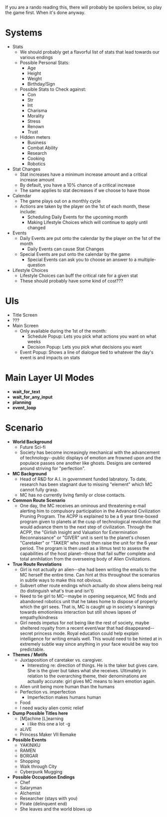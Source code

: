 If you are a rando reading this, there will probably be spoilers below, so play the game first. When it's done anyway.

# Systems

* Stats
  * We should probably get a flavorful list of stats that lead towards our various endings
  * Possible Personal Stats:
    * Age
    * Height
    * Weight
    * Birthday/Sign
  * Possible Stats to Check against:
    * Con
    * Str
    * Int
    * Charisma
    * Morality
    * Stress
    * Renown
    * Trust
  * Hidden meters
    * Business
    * Combat Ability
    * Research
    * Cooking
    * Robotics
* Stat Changes
  * Stat increases have a minimum increase amount and a critical increase amount
  * By default, you have a 10% chance of a critical increase
  * The same applies to stat decreases if we choose to have those
* Calendar
  * The game plays out on a monthly cycle
  * Actions are taken by the player on the 1st of each month, these include:
    * Scheduling Daily Events for the upcoming month
    * Making Lifestyle Choices which will continue to apply until changed
* Events
  * Daily Events are put onto the calendar by the player on the 1st of the month
    * Daily Events can cause Stat Changes
  * Special Events are put onto the calendar by the game
    * Special Events can ask you to choose an answer to a multiple-question
* Lifestyle Choices
  * Lifestyle Choices can buff the critical rate for a given stat
  * These should probably have some kind of cost???

# UIs

* Title Screen
* ???
* Main Screen
  * Only available during the 1st of the month:
    * Schedule Popup: Lets you pick what actions you want on what weeks
    * Decision Popup: Lets you pick what decisions you want
  * Event Popup: Shows a line of dialogue tied to whatever the day's event is and impacts on stats

# Main Layer UI Modes

* **wait_for_text**
* **wait_for_any_input**
* **planning**
* **event_loop**

# Scenario

* **World Background**
  * Future Sci-fi
  * Society has become increasingly mechanical with the advancement of technology--public displays of emotion are frowned upon and the populace passes one another like ghosts. Designs are centered around striving for "perfection".
* **MC Background**
  * Head of R&D for A.I. in government funded labratory. To date, research has been stagnant due to missing "element" which MC cannot fully grasp.
  * MC has no currently living family or close contacts.
* **Common Route Scenario**
  * One day, the MC receives an ominous and threatening e-mail alerting him to compulsory participation in the Advanced Civilization Pruning Program. The ACPP is explained to be a 6 year time-boxed program given to planets at the cusp of technological revolution that would advance them to the next step of civilization. Through the ACPP, the "Girlish Insight and Valuation for Extermination Reconnaissance" or "GIVER" unit is sent to the planet's chosen "Caretaker" or "TAKER" who must then raise the unit for the 6 year period. The program is then used as a litmus test to assess the capabilities of the host planet--those that fail suffer complete and total annhilation from the overseeing body of Alien Civilizations.
* **True Route Revelations**
  * Girl is not actually an alien--she had been writing the emails to the MC herself the entire time. Can hint at this throughout the scenarios in subtle ways to make this not obvious.
  * Subvert other route endings which actually do show aliens being real (to distinguish what's true and isn't)
  * Need to tie girl to MC--maybe in opening sequence, MC finds and abandoned robotics unit that he takes home to dispose of properly which the girl sees. That is, MC is caught up in society's leanings towards emotionless interaction but still shows lapses of empathy/kindness
  * Girl needs impetus for not being like the rest of society, maybe sheltered royalty from a recent event/war that had disappeared--secret princess mode. Royal education could help explain intelligence for writing emails well. This would need to be hinted at in extremely subtle way since anything in your face would be way too predictable.
* **Themes / Motifs**
  * Juxtaposition of caretaker vs. caregiver.
    * Interesting re:  direction of things. He is the taker but gives care. She is the giver but takes what she receives. Ultimately in relation to the overarching theme, their denominations are actually accurate: girl gives MC means to learn emotion again.
  * Alien unit being more human than the humans
  * Perfection vs. imperfection
    * Imperfection makes humans human
  * Food
  * I need wacky alien comic relief
* **Dump Possible Titles here**
  * [M]achine [L]earning
    * i like this one a lot -g
  * aLiVE
  * Princess Maker VII Remake
* **Possible Events**
  * YAKINIKU
  * RAMEN
  * BORGAR
  * Shopping
  * Walk through City
  * Cyberpunk Mugging
* **Possible Occupation Endings**
  * Chef
  * Salaryman
  * Alchemist
  * Researcher (stays with you)
  * Pirate (delinquent end)
  * She leaves and the world blows up
